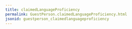 ```yaml
---
title: claimedLanguageProficiency
permalink: GuestPerson.claimedLanguageProficiency.html
jsonid: guestperson_claimedlanguageproficiency
---
```

